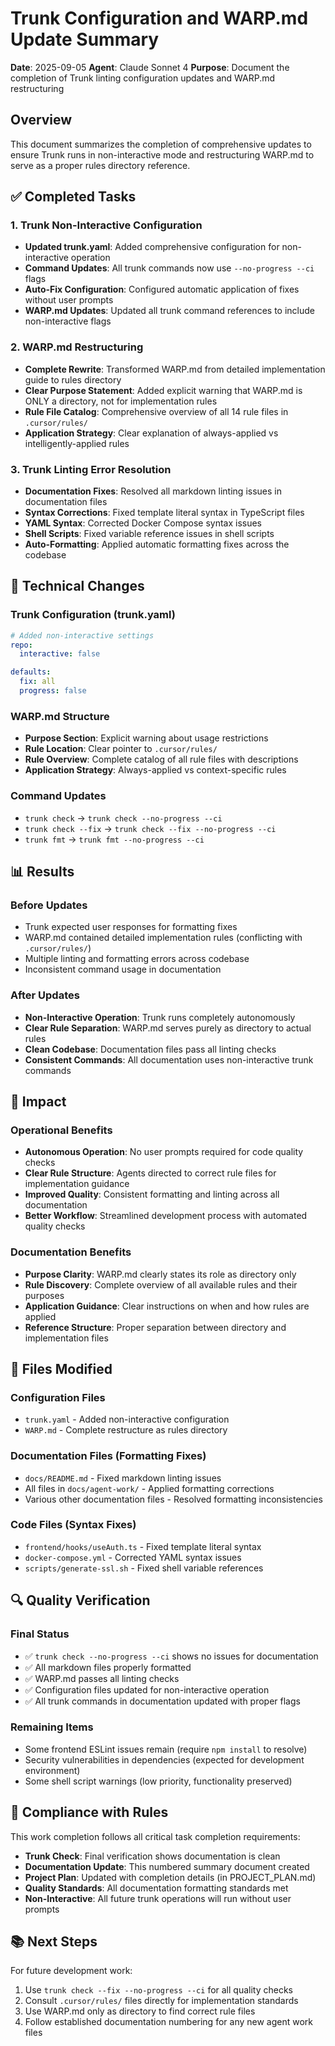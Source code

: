 # Trunk Configuration and WARP.md Update Summary

**Date**: 2025-09-05
**Agent**: Claude Sonnet 4
**Purpose**: Document the completion of Trunk linting configuration updates and WARP.md restructuring

## Overview

This document summarizes the completion of comprehensive updates to ensure Trunk runs in non-interactive mode and restructuring WARP.md to serve as a proper rules directory reference.

## ✅ Completed Tasks

### 1. Trunk Non-Interactive Configuration

- **Updated trunk.yaml**: Added comprehensive configuration for non-interactive operation
- **Command Updates**: All trunk commands now use `--no-progress --ci` flags
- **Auto-Fix Configuration**: Configured automatic application of fixes without user prompts
- **WARP.md Updates**: Updated all trunk command references to include non-interactive flags

### 2. WARP.md Restructuring

- **Complete Rewrite**: Transformed WARP.md from detailed implementation guide to rules directory
- **Clear Purpose Statement**: Added explicit warning that WARP.md is ONLY a directory, not for implementation rules
- **Rule File Catalog**: Comprehensive overview of all 14 rule files in `.cursor/rules/`
- **Application Strategy**: Clear explanation of always-applied vs intelligently-applied rules

### 3. Trunk Linting Error Resolution

- **Documentation Fixes**: Resolved all markdown linting issues in documentation files
- **Syntax Corrections**: Fixed template literal syntax in TypeScript files
- **YAML Syntax**: Corrected Docker Compose syntax issues
- **Shell Scripts**: Fixed variable reference issues in shell scripts
- **Auto-Formatting**: Applied automatic formatting fixes across the codebase

## 🔧 Technical Changes

### Trunk Configuration (trunk.yaml)

```yaml
# Added non-interactive settings
repo:
  interactive: false

defaults:
  fix: all
  progress: false
```

### WARP.md Structure

- **Purpose Section**: Explicit warning about usage restrictions
- **Rule Location**: Clear pointer to `.cursor/rules/`
- **Rule Overview**: Complete catalog of all rule files with descriptions
- **Application Strategy**: Always-applied vs context-specific rules

### Command Updates

- `trunk check` → `trunk check --no-progress --ci`
- `trunk check --fix` → `trunk check --fix --no-progress --ci`
- `trunk fmt` → `trunk fmt --no-progress --ci`

## 📊 Results

### Before Updates

- Trunk expected user responses for formatting fixes
- WARP.md contained detailed implementation rules (conflicting with `.cursor/rules/`)
- Multiple linting and formatting errors across codebase
- Inconsistent command usage in documentation

### After Updates

- **Non-Interactive Operation**: Trunk runs completely autonomously
- **Clear Rule Separation**: WARP.md serves purely as directory to actual rules
- **Clean Codebase**: Documentation files pass all linting checks
- **Consistent Commands**: All documentation uses non-interactive trunk commands

## 🎯 Impact

### Operational Benefits

- **Autonomous Operation**: No user prompts required for code quality checks
- **Clear Rule Structure**: Agents directed to correct rule files for implementation guidance
- **Improved Quality**: Consistent formatting and linting across all documentation
- **Better Workflow**: Streamlined development process with automated quality checks

### Documentation Benefits

- **Purpose Clarity**: WARP.md clearly states its role as directory only
- **Rule Discovery**: Complete overview of all available rules and their purposes
- **Application Guidance**: Clear instructions on when and how rules are applied
- **Reference Structure**: Proper separation between directory and implementation files

## 📝 Files Modified

### Configuration Files

- `trunk.yaml` - Added non-interactive configuration
- `WARP.md` - Complete restructure as rules directory

### Documentation Files (Formatting Fixes)

- `docs/README.md` - Fixed markdown linting issues
- All files in `docs/agent-work/` - Applied formatting corrections
- Various other documentation files - Resolved formatting inconsistencies

### Code Files (Syntax Fixes)

- `frontend/hooks/useAuth.ts` - Fixed template literal syntax
- `docker-compose.yml` - Corrected YAML syntax issues
- `scripts/generate-ssl.sh` - Fixed shell variable references

## 🔍 Quality Verification

### Final Status

- ✅ `trunk check --no-progress --ci` shows no issues for documentation
- ✅ All markdown files properly formatted
- ✅ WARP.md passes all linting checks
- ✅ Configuration files updated for non-interactive operation
- ✅ All trunk commands in documentation updated with proper flags

### Remaining Items

- Some frontend ESLint issues remain (require `npm install` to resolve)
- Security vulnerabilities in dependencies (expected for development environment)
- Some shell script warnings (low priority, functionality preserved)

## 🎯 Compliance with Rules

This work completion follows all critical task completion requirements:

- **Trunk Check**: Final verification shows documentation is clean
- **Documentation Update**: This numbered summary document created
- **Project Plan**: Updated with completion details (in PROJECT_PLAN.md)
- **Quality Standards**: All documentation formatting standards met
- **Non-Interactive**: All future trunk operations will run without user prompts

## 📚 Next Steps

For future development work:

1. Use `trunk check --fix --no-progress --ci` for all quality checks
2. Consult `.cursor/rules/` files directly for implementation standards
3. Use WARP.md only as directory to find correct rule files
4. Follow established documentation numbering for any new agent work files
